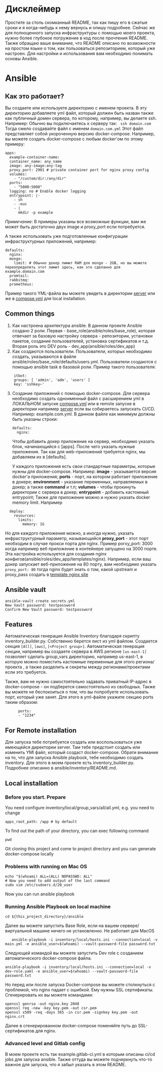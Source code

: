 # Дисклеймер
Простите за столь скомканный README, так как пишу его в сжатые сроки и я когда-нибудь к нему вернусь и опишу подробнее.
Сейчас же для полноценного запуска инфраструктуры с помощью моего проекта, нужно более глубокое погружение в код после прочтения README.
Также обращаю ваше внимание, что README описано по возможности на простом языке о том, как пользоваться репозиторием, который
уже настроен. Для настройки и использования вам необходимо понимать основы Ansible.

# Ansible


## Как это работает?
Вы создаете или используете директорию с именем проекта. В эту директорию добавляете yml файл, который должен быть назван
также как публичный домен сервера, по которому, например, вы делаете ssh. Например:
Обычно вы подключаетесь к серверу так:
` ssh domain.com`
Тогда смело создавайте файл с именем `domain.com.yml`
Этот файл представляет собой укороченную версию docker-compose. Например, вы можете создать docker-compose с любым docker'ом по этому примеру:
```
apps:
  example-container-name:
  container_name: any_name
  image: any-image:any-tag
  proxy_port: 2901 # private container port for nginx proxy config
  volumes:
    - "/custom/dir:/any/dir"
  ports:
    - "5000:5000"
  logging: no # Enable docker logging
  entrypoint: |-
    - sh
    - -euc
    - |
      mkdir -p example
```
*Примечание*: В примеры указаны все возможные функции, вам же может быть достаточно двух image и proxy_port если потребуется.

А также использовать уже подготовленные конфигурации инфраструктурных приложений, например:
```
defaults:
  nginx:
  mongo:
    limit: # Обычно докер лимит RAM для mongo - 2GB, но вы можете переопределить этот лимит здесь, как это сделанно для example.domain.com
  promtail:
  rabbitmq:
  prometheus:
```
Пример такого YML-файла вы можете увидеть в директории [server](https://github.com/mxgreen29/ansible-docker-compose/blob/96a16804ac062e7f1b2421668c039b89b88ca884/server) или же в [compose.yml](https://github.com/mxgreen29/ansible-docker-compose/blob/96a16804ac062e7f1b2421668c039b89b88ca884/ansible/inventory/local/group_vars/all/compose.yml) для local installation.

## Common things
1. Как настроена архитектура ansible.
   В данном проекте Ansible создано 2 роли. Первая - base_role(ansible/roles/base_role), которая отвечает за базовую настройку сервера - репозитории, установки пакетов,
   создание пользователей, установка сертификатов и т.д. Вторая роль это DEV роль - dev_app(ansible/roles/dev_app)
2. Как создаются пользователи.
   Пользователи, которых необходимо создать, указываются в файле ansible/roles/base_role/defaults/users.yml. Пользователи создаются с помощью
   ansible task в базовой роли.
   Пример такого пользователя:
```
    itbot:
    groups: [ 'admin', 'adm', 'users' ]
    key: 'sshkey~'
```

3. Создание приложений с помощью docker-compose.
   Для сервера необходимо создать одноименный файл с расширением yml в ЛОКАЛЬНОМ запуске [compose.yml](https://github.com/mxgreen29/ansible-docker-compose/blob/96a16804ac062e7f1b2421668c039b89b88ca884/ansible/inventory/local/group_vars/all/compose.yml)
   или в remote запуске в директории например [server](https://github.com/mxgreen29/ansible-docker-compose/blob/96a16804ac062e7f1b2421668c039b89b88ca884/server) если вы собираетесь запускать CI/CD.
   Например:
   example.com.yml. В данном файле как минимум должны быть указаны строки:
    ```
    defaults:
      nginx:
    ```
   Чтобы добавить докер приложение на сервер, необходимо указать блок, начинающийся с [apps]. После чего указать нужные приложения.
   Так как для web-приложений требуется nginx, мы добавляем их в [defaults].

   У каждого приложения есть свои стандартные параметры, которые нужны для docker-compose. Например:
   **image** - указывается версия docker'а приложения; **ports** - порт, на котором работает приложение в докере; **environment** - указание переменных, направляемых в докер; а также **command** и т.п; **volumes** - чтобы прокинуть директории с сервера в докер; **entrypoint** - добавить кастомный entrypoint; Также для приложение можно и нужно указать docker memory limit. Например

```
  deploy:
    resources:
      limits:
        memory: 1G
```

Но для каждого приложения можно, а иногда нужно, указать инфраструктурный параметр, называющийся **proxy_port** - этот порт необходим в случае прокси порта для nginx. Пример porxy_port: 3000 когда например веб приложение в контейнере запущено на 3000 порте. Эта настройка используется для создания nginx конфигов(ansible/roles/dev_app/templates/nginx).
Например, если ваш докер запускает веб-приложение на 80 порту, вам необходимо указать
`proxy_port: 80` тогда nginx будет знать о том, какой upstream и proxy_pass создать в [template nginx site](https://github.com/mxgreen29/ansible-docker-compose/blob/96a16804ac062e7f1b2421668c039b89b88ca884/ansible/roles/dev_app/templates/nginx/sites/site.conf.conf.j2)

## Ansible vault
```
ansible-vault create secrets.yml
New Vault password: testpassword
Confirm New Vault password: testpassword
```

## Features
Автоматическая генерация Ansible Inventory благодаря скрипту inventory_builder.py. Собственно берется лист из yml файлом.
Создается секция `[All]`, `[aws]`, `[<Project group>]`. Автоматическая генерация секции, например вы создаете сервера в 
AWS регионе `[us-east-1]`
позволяет сделать group_vars директорию, например us-east-1, в которую можно поместить кастомные переменные для этого региона/проекта ,
а также разделить и секреты между регионами/проектами если это требуется.

Также, вам не нужно самостоятельно задавать приватный IP-адрес в docker-compose - он подберется самостоятельно из свободных.
Также вы можете не беспокоиться о том, что вы попробуете использовать порт, который уже занят. Для этого в yml-файле 
укажите секцию ports таким образом:
```
      ports:
      - "1234"
```

## For Remote installation
Для запуска тебе потребуется создать или воспользоваться уже имеющейся директории server. Там тебе предстоит создать или 
изменить YMl файл, который создаст docker-compose. 
Обрати внимание на то, что для запуска Ansible playbook, тебе необходимо создать inventory. 
Для этого в моем проекте есть inventory_builder.py. Подробнее описанно в ansible/inventory/README.md.

## Local installation

### Before you start. Prepare
You need configure inventory/local/group_vars/all/all.yml, e.g. you need to change
```
apps_root_path: /app # by default
```
To find out the path of your directory, you can exec following command
```
pwd
```
Git cloning this project and come to project directory and you can generate docker-compose locally

### Problems with running on Mac OS
```
echo "$(whoami) ALL=(ALL) NOPASSWD: ALL"
# Now you need to add output of the last command
sudo vim /etc/sudoers.d/20_user
```
Now you can run ansible playbook

### Running Ansible Playbook on local machine
```
cd ${this_project_directory}/ansible
```
Далее вы можете запустить Base Role, если на вашем сервере/виртуальной машине ничего не установленно. Не работает для MacOS
```
   ansible-playbook -i inventory/local/hosts.ini --connection=local -v main.yml -e ansible_user=$(whoami) --vault-password-file password.txt
```
Следующей командой вы можете запустить Dev role с созданием автоматического docker-compose файла.
```
ansible-playbook -i inventory/local/hosts.ini --connection=local -v dev-role.yaml -e ansible_user=$(whoami) --vault-password-file password.txt
```
Но перед или после запуска Docker-compose вы можете столкнуться с проблемой, что nginx падает с ошибкой.
Ему нужны SSL сертификаты. Сгенерировать их вы можете командами:
```
openssl genrsa -out nginx.key 2048
openssl req -new -key key.pem -out csr.pem
openssl x509 -req -days 365 -in csr.pem -signkey key.pem -out nginx.crt
```
Далее в сгенерированном docker-compose поменяйте путь до SSL-сертификатов для nginx.

### Advanced level and Gitlab config
В моем проекте есть так example.gitlab-ci.yml в которым описаны ci/cd jobs для запуска ansible.
Также оттуда вы можете подчеркнуть что-то важное для запуска, что я забыл указать в этом README.
